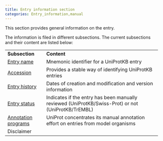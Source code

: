 ```yaml
---
title: Entry information section
categories: Entry_information,manual
---
```


This section provides general information on the entry.

The information is filed in different subsections. The current subsections and their content are listed below:

|                                                                    |                                                                                                    |
|:-------------------------------------------------------------------|:---------------------------------------------------------------------------------------------------|
| **Subsection**                                                     | **Content**                                                                                        |
| [Entry name](https://www.uniprot.org/help/entry_name)              | Mnemonic identifier for a UniProtKB entry                                                          |
| [Accession](https://www.uniprot.org/help/accession_numbers)        | Provides a stable way of identifying UniProtKB entries                                             |
| [Entry history](https://www.uniprot.org/help/entry_history)        | Dates of creation and modification and version information                                         |
| [Entry status](https://www.uniprot.org/help/entry_status)          | Indicates if the entry has been manually reviewed (UniProtKB/Swiss-Prot) or not (UniProtKB/TrEMBL) |
| [Annotation programs](http://www.uniprot.org/uniprot.org/program/) | UniProt concentrates its manual annotation effort on entries from model organisms                  |
| Disclaimer                                                         |                                                                                                    |
